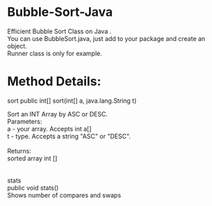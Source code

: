 # Bubble-Sort-Java
Efficient Bubble Sort Class on Java . <br/>
You can use BubbleSort.java, just add to your package and create an object. <br/>
Runner class is only for example.

Method Details:
=====================================

sort
public int[] sort(int[] a, java.lang.String t) <br/>

Sort an INT Array by ASC or DESC.<br/>
Parameters:<br/>
a - your array. Accepts int a[]<br/>
t - type. Accepts a string "ASC" or "DESC".<br/><br/>
Returns:<br/>
sorted array int []<br/>
<br/><br/>
stats<br/>
public void stats()<br/>
Shows number of compares and swaps
